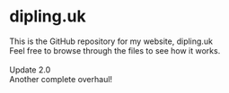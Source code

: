 # dipling.uk
This is the GitHub repository for my website, dipling.uk  
Feel free to browse through the files to see how it works.    
<br>
Update 2.0  
Another complete overhaul!